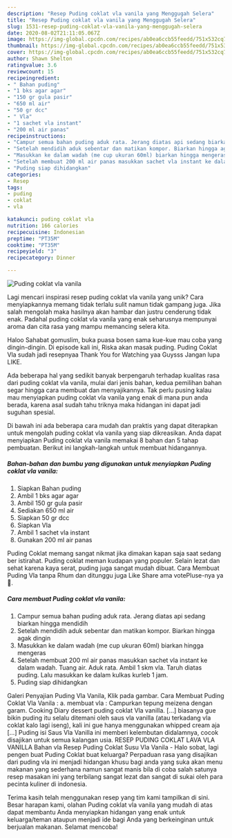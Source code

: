 ```yaml
---
description: "Resep Puding coklat vla vanila yang Menggugah Selera"
title: "Resep Puding coklat vla vanila yang Menggugah Selera"
slug: 1531-resep-puding-coklat-vla-vanila-yang-menggugah-selera
date: 2020-08-02T21:11:05.067Z
image: https://img-global.cpcdn.com/recipes/ab0ea6ccb55feedd/751x532cq70/puding-coklat-vla-vanila-foto-resep-utama.jpg
thumbnail: https://img-global.cpcdn.com/recipes/ab0ea6ccb55feedd/751x532cq70/puding-coklat-vla-vanila-foto-resep-utama.jpg
cover: https://img-global.cpcdn.com/recipes/ab0ea6ccb55feedd/751x532cq70/puding-coklat-vla-vanila-foto-resep-utama.jpg
author: Shawn Shelton
ratingvalue: 3.6
reviewcount: 15
recipeingredient:
- " Bahan puding"
- "1 bks agar agar"
- "150 gr gula pasir"
- "650 ml air"
- "50 gr dcc"
- " Vla"
- "1 sachet vla instant"
- "200 ml air panas"
recipeinstructions:
- "Campur semua bahan puding aduk rata. Jerang diatas api sedang biarkan hingga mendidih"
- "Setelah mendidih aduk sebentar dan matikan kompor. Biarkan hingga agak dingin"
- "Masukkan ke dalam wadah (me cup ukuran 60ml) biarkan hingga mengeras"
- "Setelah membuat 200 ml air panas masukkan sachet vla instant ke dalam wadah. Tuang air. Aduk rata. Ambil 1 skm vla. Taruh diatas puding. Lalu masukkan ke dalam kulkas kurleb 1 jam."
- "Puding siap dihidangkan"
categories:
- Resep
tags:
- puding
- coklat
- vla

katakunci: puding coklat vla 
nutrition: 166 calories
recipecuisine: Indonesian
preptime: "PT35M"
cooktime: "PT35M"
recipeyield: "3"
recipecategory: Dinner

---
```



![Puding coklat vla vanila](https://img-global.cpcdn.com/recipes/ab0ea6ccb55feedd/751x532cq70/puding-coklat-vla-vanila-foto-resep-utama.jpg)

Lagi mencari inspirasi resep puding coklat vla vanila yang unik? Cara menyiapkannya memang tidak terlalu sulit namun tidak gampang juga. Jika salah mengolah maka hasilnya akan hambar dan justru cenderung tidak enak. Padahal puding coklat vla vanila yang enak seharusnya mempunyai aroma dan cita rasa yang mampu memancing selera kita.

Haloo Sahabat gomuslim, buka puasa bosen sama kue-kue mau coba yang dingin-dingin. Di episode kali ini, Riska akan masak puding. Puding Coklat Vla sudah jadi resepnyaa Thank You for Watching yaa Guysss Jangan lupa LIKE.

Ada beberapa hal yang sedikit banyak berpengaruh terhadap kualitas rasa dari puding coklat vla vanila, mulai dari jenis bahan, kedua pemilihan bahan segar hingga cara membuat dan menyajikannya. Tak perlu pusing kalau mau menyiapkan puding coklat vla vanila yang enak di mana pun anda berada, karena asal sudah tahu triknya maka hidangan ini dapat jadi suguhan spesial.


Di bawah ini ada beberapa cara mudah dan praktis yang dapat diterapkan untuk mengolah puding coklat vla vanila yang siap dikreasikan. Anda dapat menyiapkan Puding coklat vla vanila memakai 8 bahan dan 5 tahap pembuatan. Berikut ini langkah-langkah untuk membuat hidangannya.

<!--inarticleads1-->

##### Bahan-bahan dan bumbu yang digunakan untuk menyiapkan Puding coklat vla vanila:

1. Siapkan  Bahan puding
1. Ambil 1 bks agar agar
1. Ambil 150 gr gula pasir
1. Sediakan 650 ml air
1. Siapkan 50 gr dcc
1. Siapkan  Vla
1. Ambil 1 sachet vla instant
1. Gunakan 200 ml air panas


Puding Coklat memang sangat nikmat jika dimakan kapan saja saat sedang ber istirahat. Puding coklat meman kudapan yang populer. Selain lezat dan sehat karena kaya serat, puding juga sangat mudah dibuat. Cara Membuat Puding Vla tanpa Rhum dan ditunggu juga Like Share ama votePluse-nya ya 🙂. 

<!--inarticleads2-->

##### Cara membuat Puding coklat vla vanila:

1. Campur semua bahan puding aduk rata. Jerang diatas api sedang biarkan hingga mendidih
1. Setelah mendidih aduk sebentar dan matikan kompor. Biarkan hingga agak dingin
1. Masukkan ke dalam wadah (me cup ukuran 60ml) biarkan hingga mengeras
1. Setelah membuat 200 ml air panas masukkan sachet vla instant ke dalam wadah. Tuang air. Aduk rata. Ambil 1 skm vla. Taruh diatas puding. Lalu masukkan ke dalam kulkas kurleb 1 jam.
1. Puding siap dihidangkan


Galeri Penyajian Puding Vla Vanila, Klik pada gambar. Cara Membuat Puding Coklat Vla Vanila : a. membuat vla : Campurkan tepung meizena dengan garam. Cooking Diary dessert puding coklat Vla vanilla. […] biasanya gue bikin puding itu selalu ditemani oleh saus vla vanilla (atau terkadang vla coklat kalo lagi iseng), kali ini gue hanya menggunakan whipped cream aja […] Puding isi Saus Vla Vanilla ini memberi kelembutan didalamnya, cocok disajikan untuk semua kalangan usia. RESEP PUDING COKLAT LAVA VLA VANILLA Bahan vla Resep Puding Coklat Susu Vla Vanila - Halo sobat, lagi pengen buat Puding Coklat buat keluarga? Perpaduan rasa yang disajikan dari puding vla ini menjadi hidangan khusu bagi anda yang suka akan menu makanan yang sederhana namun sangat manis bila di coba salah satunya resep masakan ini yang terbilang sangat lezat dan sangat di sukai oleh para pecinta kuliner di indonesia. 

Terima kasih telah menggunakan resep yang tim kami tampilkan di sini. Besar harapan kami, olahan Puding coklat vla vanila yang mudah di atas dapat membantu Anda menyiapkan hidangan yang enak untuk keluarga/teman ataupun menjadi ide bagi Anda yang berkeinginan untuk berjualan makanan. Selamat mencoba!
